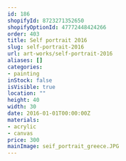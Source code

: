 ```yaml
---
id: 186
shopifyId: 8723271352650
shopifyOptionId: 47772448424266
order: 403
title: Self portrait 2016
slug: self-portrait-2016
url: art-works/self-portrait-2016
aliases: []
categories:
- painting
inStock: false
isVisible: true
location: ""
height: 40
width: 30
date: 2016-01-01T00:00:00Z
materials:
- acrylic
- canvas
price: 300
mainImage: seif_portrait_greece.JPG
---
```

